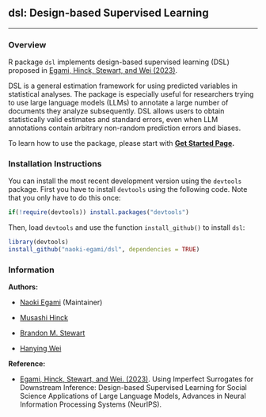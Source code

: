 ## dsl: Design-based Supervised Learning

------------------------------------------------------------------------

### Overview

R package `dsl` implements design-based supervised learning (DSL)
proposed in [Egami, Hinck, Stewart, and Wei
(2023)](https://naokiegami.com/paper/dsl.pdf).

DSL is a general estimation framework for using predicted variables in
statistical analyses. The package is especially useful for researchers
trying to use large language models (LLMs) to annotate a large number of
documents they analyze subsequently. DSL allows users to obtain
statistically valid estimates and standard errors, even when LLM
annotations contain arbitrary non-random prediction errors and biases.

To learn how to use the package, please start with **[Get Started
Page](http://naokiegami.com/dsl/articles/intro.html).**

### Installation Instructions

You can install the most recent development version using the `devtools`
package. First you have to install `devtools` using the following code.
Note that you only have to do this once:

``` r
if(!require(devtools)) install.packages("devtools")
```

Then, load `devtools` and use the function `install_github()` to install
`dsl`:

``` r
library(devtools)
install_github("naoki-egami/dsl", dependencies = TRUE)
```

### Information

**Authors:**

-   [Naoki Egami](https://naokiegami.com) (Maintainer)

-   [Musashi Hinck](https://muhark.github.io/about)

-   [Brandon M. Stewart](https://bstewart.scholar.princeton.edu/)

-   [Hanying Wei](https://polisci.columbia.edu/content/hanying-wei)

**Reference:**

-   [Egami, Hinck, Stewart, and Wei.
    (2023)](https://naokiegami.com/paper/dsl.pdf). Using Imperfect
    Surrogates for Downstream Inference: Design-based Supervised
    Learning for Social Science Applications of Large Language Models,
    Advances in Neural Information Processing Systems (NeurIPS).
